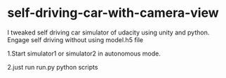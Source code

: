 # self-driving-car-with-camera-view
I tweaked self driving car simulator of udacity using unity and python.
Engage self driving without using model.h5 file


1.Start simulator1 or simulator2 in autonomous mode.

2.just run run.py python scripts
